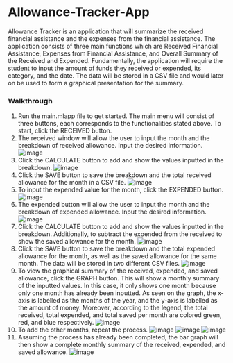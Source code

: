 # Allowance-Tracker-App

Allowance Tracker is an application that will summarize the received financial assistance and the expenses from the financial assistance. The application consists of three main functions which are Received Financial Assistance, Expenses from Financial Assistance, and Overall Summary of the Received and Expended. Fundamentally, the application will require the student to input the amount of funds they received or expended, its category, and the date. The data will be stored in a CSV file and would later on be used to form a graphical presentation for the summary.

### Walkthrough

1. Run the main.mlapp file to get started. The main menu will consist of three buttons, each corresponds to the functionalities stated above. To start, click the RECEIVED button.
2. The received window will allow the user to input the month and the breakdown of received allowance. Input the desired information.
![image](https://github.com/user-attachments/assets/4e27c69b-1a3c-4b32-b7da-a325b1a5d9f1)
3. Click the CALCULATE button to add and show the values inputted in the breakdown.
![image](https://github.com/user-attachments/assets/62f281c3-cba1-42c0-b1c2-14b54975094d)
4. Click the SAVE button to save the breakdown and the total received allowance for the month in a CSV file.
![image](https://github.com/user-attachments/assets/accefe58-d1fe-4bc1-b6fb-0cd789d4a88b)
5. To input the expended value for the month, click the EXPENDED button.
![image](https://github.com/user-attachments/assets/3ce19f96-eaf3-4bfd-a1f3-10b5de443ff3)
6. The expended button will allow the user to input the month and the breakdown of expended allowance. Input the desired information.
![image](https://github.com/user-attachments/assets/00e26c22-eade-4bab-9fc2-0110494d2cf8)
7. Click the CALCULATE button to add and show the values inputted in the breakdown. Additionally, to subtract the expended from the received to show the saved allowance for the month.
![image](https://github.com/user-attachments/assets/befb200a-de37-4559-9301-c72baad9695a)
8. Click the SAVE button to save the breakdown and the total expended allowance for the month, as well as the saved allowance for the same month. The data will be stored in two different CSV files.
![image](https://github.com/user-attachments/assets/7c8ee536-9796-49e9-b161-9e7f4bee5a69)
9. To view the graphical summary of the received, expended, and saved allowance, click the GRAPH button. This will show a monthly summary of the inputted values. In this case, it only shows one month because only one month has already been inputted. As seen on the graph, the x-axis is labelled as the months of the year, and the y-axis is labelled as the amount of money. Moreover, according to the legend, the total received, total expended, and total saved per month are colored green, red, and blue respectively.
![image](https://github.com/user-attachments/assets/68c2ba9f-18bd-4707-a4b0-31e351e9fb10)
10. To add the other months, repeat the process.
![image](https://github.com/user-attachments/assets/c2044696-92d6-47fa-afd9-1954d68518db)
![image](https://github.com/user-attachments/assets/1ab5a5e6-7b97-46ba-af9b-e4dacbebd3a3)
![image](https://github.com/user-attachments/assets/d7fcd8aa-054f-423c-94e3-6462d68c5944)
11. Assuming the process has already been completed, the bar graph will then show a complete monthly summary of the received, expended, and saved allowance.
![image](https://github.com/user-attachments/assets/f5db8be1-67cc-4c44-8d70-eef91c0ac5cb)

